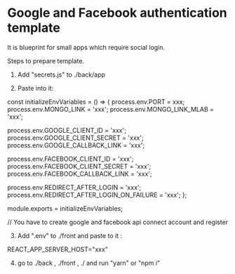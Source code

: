 # Google and Facebook authentication template

It is blueprint for small apps which require social login.

Steps to prepare template.

1. Add "secrets.js" to ./back/app

2. Paste into it:

const initializeEnvVariables = () => {
process.env.PORT = xxx;
process.env.MONGO_LINK = 'xxx';
process.env.MONGO_LINK_MLAB =
'xxx';

process.env.GOOGLE_CLIENT_ID =
'xxx';
process.env.GOOGLE_CLIENT_SECRET = 'xxx';
process.env.GOOGLE_CALLBACK_LINK =
'xxx';

process.env.FACEBOOK_CLIENT_ID = 'xxx';
process.env.FACEBOOK_CLIENT_SECRET = 'xxx';
process.env.FACEBOOK_CALLBACK_LINK =
'xxx';

process.env.REDIRECT_AFTER_LOGIN = 'xxx';
process.env.REDIRECT_AFTER_LOGIN_ON_FAILURE = 'xxx';
};

module.exports = initializeEnvVariables;

// You have to create google and facebook api connect account and register

3. Add ".env" to ./front and paste to it :

REACT_APP_SERVER_HOST="xxx"

4. go to ./back , ./front , ./ and run "yarn" or "npm i"
